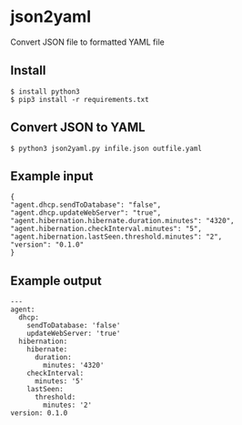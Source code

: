 # json2yaml

Convert JSON file to formatted YAML file

## Install

    $ install python3
    $ pip3 install -r requirements.txt

## Convert JSON to YAML
    $ python3 json2yaml.py infile.json outfile.yaml


## Example input
    {
    "agent.dhcp.sendToDatabase": "false",
    "agent.dhcp.updateWebServer": "true",
    "agent.hibernation.hibernate.duration.minutes": "4320",
    "agent.hibernation.checkInterval.minutes": "5",
    "agent.hibernation.lastSeen.threshold.minutes": "2",
    "version": "0.1.0"
    }

## Example output
	---
	agent:
	  dhcp:
	    sendToDatabase: 'false'
	    updateWebServer: 'true'
	  hibernation:
	    hibernate:
	      duration:
	        minutes: '4320'
	    checkInterval:
	      minutes: '5'
	    lastSeen:
	      threshold:
	        minutes: '2'
	version: 0.1.0
